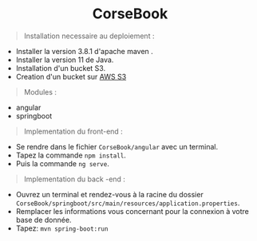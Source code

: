 <h1 align="center">
 CorseBook
</h1>

 
 
> Installation necessaire au deploiement : 
 * Installer la version 3.8.1 d'apache maven . 
 * Installer la version 11 de Java. 
 * Installation d'un bucket S3. 
 * Creation d'un bucket sur [AWS S3](https://hackernoon.com/hosting-an-angular-application-on-amazon-s3-using-github-actions)


> Modules : 
  * angular 
  * springboot 
  
 
  
 > Implementation du front-end : 
  
  * Se rendre dans le fichier `CorseBook/angular` avec un terminal. 
  * Tapez la commande `npm install`.
  * Puis la commande `ng serve`.
 
  > Implementation du back -end : 

  * Ouvrez un terminal et rendez-vous à la racine du dossier `CorseBook/springboot/src/main/resources/application.properties`.
  * Remplacer les informations vous concernant pour la connexion à votre base de donnée.
  * Tapez: `mvn spring-boot:run`
 
